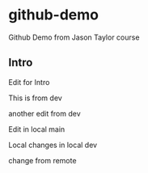 # github-demo
Github Demo from Jason Taylor course

##  Intro
Edit for Intro


This is from dev

another edit from dev

Edit in local main

Local changes in local dev

change from remote
